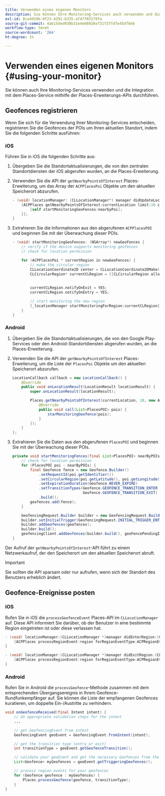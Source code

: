 ```yaml
---
title: Verwenden eines eigenen Monitors
description: Sie können Ihre Monitoring-Services auch verwenden und die Integration mit dem Places-Service über die Places Service-Erweiterungs-APIs durchführen.
exl-id: 8ca4d19b-0f23-4291-b335-af47f03179fa
source-git-commit: 4ab15ded930b31e4e06920af31f37fdfe45df8eb
workflow-type: tm+mt
source-wordcount: '264'
ht-degree: 1%

---
```


# Verwenden eines eigenen Monitors {#using-your-monitor}

Sie können auch Ihre Monitoring-Services verwenden und die Integration mit dem Places-Service mithilfe der Places-Erweiterungs-APIs durchführen.

## Geofences registrieren

Wenn Sie sich für die Verwendung Ihrer Monitoring-Services entscheiden, registrieren Sie die Geofences der POIs um Ihren aktuellen Standort, indem Sie die folgenden Schritte ausführen:

### iOS

Führen Sie in iOS die folgenden Schritte aus:

1. Übergeben Sie die Standortaktualisierungen, die von den zentralen Standortdiensten der iOS abgerufen wurden, an die Places-Erweiterung.

1. Verwenden Sie die API der `getNearbyPointsOfInterest` Places-Erweiterung, um das Array der `ACPPlacesPoi` Objekte um den aktuellen Speicherort abzurufen.

   ```objective-c
   - (void) locationManager: (CLLocationManager*) manager didUpdateLocations: (NSArray<CLLocation*>*) locations {
       [ACPPlaces getNearbyPointsOfInterest:currentLocation limit:10 callback: ^ (NSArray<ACPPlacesPoi*>* _Nullable nearbyPoi) {
           [self startMonitoringGeoFences:nearbyPoi];
       }];
   }
   ```

1. Extrahieren Sie die Informationen aus den abgerufenen `ACPPlacesPOI` und beginnen Sie mit der Überwachung dieser POIs.

   ```objective-c
   - (void) startMonitoringGeoFences: (NSArray*) newGeoFences {
       // verify if the device supports monitoring geofences
       // check for location permission
   
       for (ACPPlacesPoi * currentRegion in newGeoFences) {
           // make the circular region
           CLLocationCoordinate2D center = CLLocationCoordinate2DMake(currentRegion.latitude, currentRegion.longitude);
           CLCircularRegion* currentCLRegion = [[CLCircularRegion alloc] initWithCenter:center
                                                                                 radius:currentRegion.radius
                                                                             identifier:currentRegion.identifier];
           currentCLRegion.notifyOnExit = YES;
           currentCLRegion.notifyOnEntry = YES;
   
           // start monitoring the new region
           [_locationManager startMonitoringForRegion:currentCLRegion];
       }
   }
   ```

### Android

1. Übergeben Sie die Standortaktualisierungen, die von den Google Play-Services oder den Android-Standortdiensten abgerufen wurden, an die Places-Erweiterung.

1. Verwenden Sie die API der `getNearbyPointsOfInterest` Places-Erweiterung, um die Liste der `PlacesPoi` Objekte um den aktuellen Speicherort abzurufen.

   ```java
   LocationCallback callback = new LocationCallback() {
       @Override
       public void onLocationResult(LocationResult locationResult) {
           super.onLocationResult(locationResult);
   
           Places.getNearbyPointsOfInterest(currentLocation, 10, new AdobeCallback<List<PlacesPOI>>() {
               @Override
               public void call(List<PlacesPOI> pois) {
                   starMonitoringGeofence(pois);
               }
           });
       }
   };
   ```

1. Extrahieren Sie die Daten aus den abgerufenen `PlacesPOI` und beginnen Sie mit der Überwachung dieser POIs.

   ```java
   private void startMonitoringFences(final List<PlacesPOI> nearByPOIs) {
       // check for location permission
       for (PlacesPOI poi : nearByPOIs) {
           final Geofence fence = new Geofence.Builder()
               .setRequestId(poi.getIdentifier())
               .setCircularRegion(poi.getLatitude(), poi.getLongitude(), poi.getRadius())
               .setExpirationDuration(Geofence.NEVER_EXPIRE)
               .setTransitionTypes(Geofence.GEOFENCE_TRANSITION_ENTER |
                                   Geofence.GEOFENCE_TRANSITION_EXIT)
               .build();
           geofences.add(fence);
       }
   
       GeofencingRequest.Builder builder = new GeofencingRequest.Builder();
       builder.setInitialTrigger(GeofencingRequest.INITIAL_TRIGGER_ENTER);
       builder.addGeofences(geofences);
       builder.build();
       geofencingClient.addGeofences(builder.build(), geoFencePendingIntent)
   }
   ```


Der Aufruf der `getNearbyPointsOfInterest`-API führt zu einem Netzwerkaufruf, der den Speicherort um den aktuellen Speicherort abruft.

>[!IMPORTANT]
>
>Sie sollten die API sparsam oder nur aufrufen, wenn sich der Standort des Benutzers erheblich ändert.

## Geofence-Ereignisse posten

### iOS

Rufen Sie in iOS die `processGeofenceEvent` Places-API im `CLLocationManager` auf. Diese API informiert Sie darüber, ob der Benutzer in eine bestimmte Region eingetreten ist oder diese verlassen hat.

```objective-c
- (void) locationManager:(CLLocationManager *)manager didEnterRegion:(CLRegion *)region {
    [ACPPlaces processRegionEvent:region forRegionEventType:ACPRegionEventTypeEntry];
}

- (void) locationManager:(CLLocationManager *)manager didExitRegion:(CLRegion *)region {
    [ACPPlaces processRegionEvent:region forRegionEventType:ACPRegionEventTypeExit];
}
```

### Android

Rufen Sie in Android die `processGeofence`-Methode zusammen mit dem entsprechenden Übergangsereignis in Ihrem Geofence-Rundfunkempfänger auf. Sie können die Liste der empfangenen Geofences kuratieren, um doppelte Ein-/Austritte zu verhindern.

```java
void onGeofenceReceived(final Intent intent) {
    // do appropriate validation steps for the intent
    ...

    // get GeofencingEvent from intent
    GeofencingEvent geoEvent = GeofencingEvent.fromIntent(intent);

    // get the transition type (entry or exit)
    int transitionType = geoEvent.getGeofenceTransition();

    // validate your geoEvent and get the necessary Geofences from the list
    List<Geofence> myGeofences = geoEvent.getTriggeringGeofences();

    // process region events for your geofences
    for (Geofence geofence : myGeofences) {
        Places.processGeofence(geofence, transitionType);
    }
}
```

